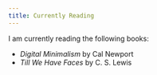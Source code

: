 ```yaml
---
title: Currently Reading
---
```


I am currently reading the following books:

- _Digital Minimalism_ by Cal Newport
- _Till We Have Faces_ by C. S. Lewis
